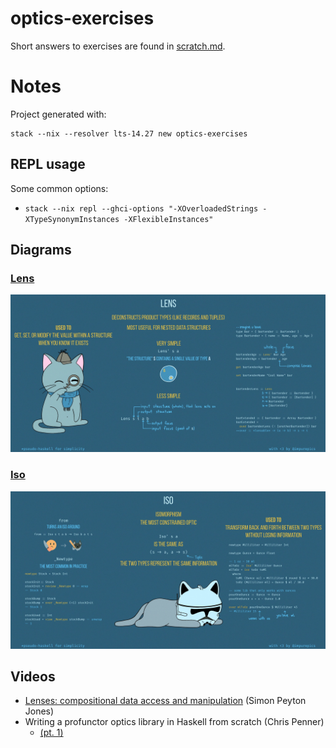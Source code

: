 # optics-exercises

Short answers to exercises are found in [scratch.md](/scratch.md).


# Notes

Project generated with:

```
stack --nix --resolver lts-14.27 new optics-exercises
```

## REPL usage

Some common options:

- `stack --nix repl --ghci-options "-XOverloadedStrings -XTypeSynonymInstances -XFlexibleInstances"`

## Diagrams

### [Lens](https://twitter.com/impurepics/status/1242912915293904904)

![Lens](/images/LensOptics.jpg)

### [Iso](https://twitter.com/impurepics/status/1246183035587964930?s=19)

![Iso](/images/IsoOptics.jpg)

## Videos

- [Lenses: compositional data access and manipulation](https://skillsmatter.com/skillscasts/4251-lenses-compositional-data-access-and-manipulation) (Simon Peyton Jones)
- Writing a profunctor optics library in Haskell from scratch (Chris Penner)
  - [(pt. 1)](https://www.youtube.com/watch?v=i0yMe7UQ9a0)

